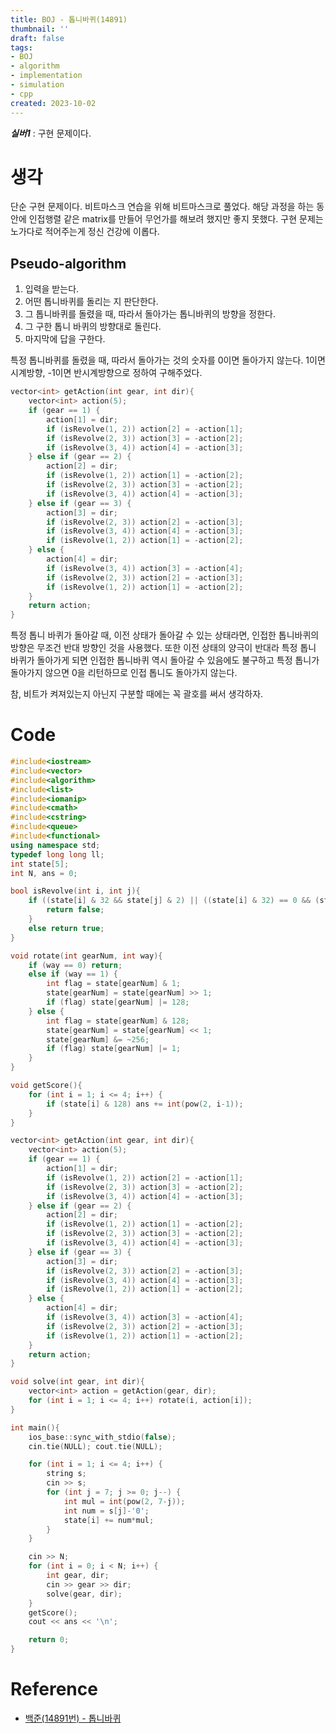 ```yaml
---
title: BOJ - 톱니바퀴(14891)
thumbnail: ''
draft: false
tags:
- BOJ
- algorithm
- implementation
- simulation
- cpp
created: 2023-10-02
---
```


***실버1*** : 구현 문제이다.

# 생각

단순 구현 문제이다. 비트마스크 연습을 위해 비트마스크로 풀었다. 해당 과정을 하는 동안에 인접행렬 같은 matrix를 만들어 무언가를 해보려 했지만 좋지 못했다. 구현 문제는 노가다로 적어주는게 정신 건강에 이롭다.

## Pseudo-algorithm

1. 입력을 받는다.
1. 어떤 톱니바퀴를 돌리는 지 판단한다.
1. 그 톱니바퀴를 돌렸을 때, 따라서 돌아가는 톱니바퀴의 방향을 정한다.
1. 그 구한 톱니 바퀴의 방향대로 돌린다.
1. 마지막에 답을 구한다.

특정 톱니바퀴를 돌렸을 때, 따라서 돌아가는 것의 숫자를 0이면 돌아가지 않는다. 1이면 시계방향, -1이면 반시계방향으로 정하여 구해주었다.

````c++
vector<int> getAction(int gear, int dir){
    vector<int> action(5);
    if (gear == 1) {
        action[1] = dir;
        if (isRevolve(1, 2)) action[2] = -action[1];
        if (isRevolve(2, 3)) action[3] = -action[2];
        if (isRevolve(3, 4)) action[4] = -action[3];
    } else if (gear == 2) {
        action[2] = dir;
        if (isRevolve(1, 2)) action[1] = -action[2];
        if (isRevolve(2, 3)) action[3] = -action[2];
        if (isRevolve(3, 4)) action[4] = -action[3];
    } else if (gear == 3) {
        action[3] = dir;
        if (isRevolve(2, 3)) action[2] = -action[3];
        if (isRevolve(3, 4)) action[4] = -action[3];
        if (isRevolve(1, 2)) action[1] = -action[2];
    } else {
        action[4] = dir;
        if (isRevolve(3, 4)) action[3] = -action[4];
        if (isRevolve(2, 3)) action[2] = -action[3];
        if (isRevolve(1, 2)) action[1] = -action[2];
    }
    return action;
}
````

특정 톱니 바퀴가 돌아갈 때, 이전 상태가 돌아갈 수 있는 상태라면, 인접한 톱니바퀴의 방향은 무조건 반대 방향인 것을 사용했다. 또한 이전 상태의 양극이 반대라 특정 톱니 바퀴가 돌아가게 되면 인접한 톱니바퀴 역시 돌아갈 수 있음에도 불구하고 특정 톱니가 돌아가지 않으면 0을 리턴하므로 인접 톱니도 돌아가지 않는다.

참, 비트가 켜져있는지 아닌지 구분할 때에는 꼭 괄호를 써서 생각하자.

# Code

````c++
#include<iostream>
#include<vector>
#include<algorithm>
#include<list>
#include<iomanip>
#include<cmath>
#include<cstring>
#include<queue>
#include<functional>
using namespace std;
typedef long long ll;
int state[5];
int N, ans = 0;

bool isRevolve(int i, int j){
    if ((state[i] & 32 && state[j] & 2) || ((state[i] & 32) == 0 && (state[j] & 2) == 0)) {
        return false;
    }
    else return true;
}

void rotate(int gearNum, int way){
    if (way == 0) return;
    else if (way == 1) {
        int flag = state[gearNum] & 1;
        state[gearNum] = state[gearNum] >> 1;
        if (flag) state[gearNum] |= 128;
    } else {
        int flag = state[gearNum] & 128;
        state[gearNum] = state[gearNum] << 1;
        state[gearNum] &= ~256;
        if (flag) state[gearNum] |= 1;
    }
}

void getScore(){
    for (int i = 1; i <= 4; i++) {
        if (state[i] & 128) ans += int(pow(2, i-1));
    }
}

vector<int> getAction(int gear, int dir){
    vector<int> action(5);
    if (gear == 1) {
        action[1] = dir;
        if (isRevolve(1, 2)) action[2] = -action[1];
        if (isRevolve(2, 3)) action[3] = -action[2];
        if (isRevolve(3, 4)) action[4] = -action[3];
    } else if (gear == 2) {
        action[2] = dir;
        if (isRevolve(1, 2)) action[1] = -action[2];
        if (isRevolve(2, 3)) action[3] = -action[2];
        if (isRevolve(3, 4)) action[4] = -action[3];
    } else if (gear == 3) {
        action[3] = dir;
        if (isRevolve(2, 3)) action[2] = -action[3];
        if (isRevolve(3, 4)) action[4] = -action[3];
        if (isRevolve(1, 2)) action[1] = -action[2];
    } else {
        action[4] = dir;
        if (isRevolve(3, 4)) action[3] = -action[4];
        if (isRevolve(2, 3)) action[2] = -action[3];
        if (isRevolve(1, 2)) action[1] = -action[2];
    }
    return action;
}

void solve(int gear, int dir){
    vector<int> action = getAction(gear, dir);
    for (int i = 1; i <= 4; i++) rotate(i, action[i]);
}

int main(){
    ios_base::sync_with_stdio(false);
    cin.tie(NULL); cout.tie(NULL);

    for (int i = 1; i <= 4; i++) {
        string s;
        cin >> s;
        for (int j = 7; j >= 0; j--) {
            int mul = int(pow(2, 7-j));
            int num = s[j]-'0';
            state[i] += num*mul;
        }
    }

    cin >> N;
    for (int i = 0; i < N; i++) {
        int gear, dir;
        cin >> gear >> dir;
        solve(gear, dir);
    }
    getScore();
    cout << ans << '\n';

    return 0;
}
````

# Reference

* [백준(14891번) - 톱니바퀴](https://www.acmicpc.net/problem/14891)
